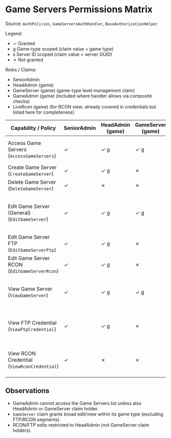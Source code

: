 # Game Servers Permissions Matrix

Source: `AuthPolicies`, `GameServersAuthHandler`, `BaseAuthorizationHelper`

Legend:
- ✓ Granted
- g Game-type scoped (claim value = game type)
- s Server ID scoped (claim value = server GUID)
- ✗ Not granted

Roles / Claims:
- SeniorAdmin
- HeadAdmin (game)
- GameServer (game) (game-type level management claim)
- GameAdmin (game) (included where handler allows via composite checks)
- LiveRcon (game) (for RCON view; already covered in credentials but listed here for completeness)

| Capability / Policy | SeniorAdmin | HeadAdmin (game) | GameServer (game) | GameAdmin (game) | LiveRcon (game) | Notes |
|---------------------|------------|------------------|-------------------|------------------|-----------------|-------|
| Access Game Servers (`AccessGameServers`) | ✓ | ✓ g | ✓ g | ✗ | ✗ | Access group excludes GameAdmin |
| Create Game Server (`CreateGameServer`) | ✓ | ✓ g | ✗ | ✗ | ✗ | Senior or HeadAdmin |
| Delete Game Server (`DeleteGameServer`) | ✓ | ✗ | ✗ | ✗ | ✗ | Senior only |
| Edit Game Server (General) (`EditGameServer`) | ✓ | ✓ g | ✓ g | ✗ | ✗ | HeadAdmin & GameServer claim via combined access |
| Edit Game Server FTP (`EditGameServerFtp`) | ✓ | ✓ g | ✗ | ✗ | ✗ | Senior or HeadAdmin |
| Edit Game Server RCON (`EditGameServerRcon`) | ✓ | ✓ g | ✗ | ✗ | ✗ | Senior or HeadAdmin |
| View Game Server (`ViewGameServer`) | ✓ | ✓ g | ✓ g | ✗ | ✗ | Combined access (HeadAdmin or GameServer) |
| View FTP Credential (`ViewFtpCredential`) | ✓ | ✓ g | ✗ | ✗ | ✗ | See credentials matrix for per-server claim nuance |
| View RCON Credential (`ViewRconCredential`) | ✓ | ✗ | ✗ | ✓ g | ✓ g | HeadAdmin missing; GameAdmin or LiveRcon allowed |

## Observations
- GameAdmin cannot access the Game Servers list unless also HeadAdmin or GameServer claim holder.
- `GameServer` claim grants broad edit/view within its game type (excluding FTP/RCON segments).
- RCON/FTP edits restricted to HeadAdmin (not GameServer claim holders).

